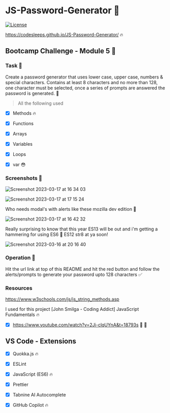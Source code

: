 # JS-Password-Generator 🤖

[![License](https://img.shields.io/packagist/l/dingo/api.svg?style=flat-square)](LICENSE)


https://codesleeps.github.io/JS-Password-Generator/ 🔥


## Bootcamp Challenge - Module 5 🤖



### Task 🤖

Create a password generator that uses lower case, upper case, numbers & special characters. Contains at least 8 characters and no more than 128, one character must be selected, once a series of prompts are answered the password is generated. 🧐


> All the following used
- [x] Methods 🔥
- [x] Functions
- [x] Arrays
- [x] Variables
- [x] Loops
- [x] var 😳


### Screenshots 🤖


![Screenshot 2023-03-17 at 16 34 03](https://user-images.githubusercontent.com/125808990/225966038-412bdbc6-6a66-432a-a840-a3067eaffc10.png)

![Screenshot 2023-03-17 at 17 15 24](https://user-images.githubusercontent.com/125808990/225973876-d344150d-2a57-4aa7-9070-e09649745305.png)

Who needs modal's with alerts like these mozilla dev edition 🎯

![Screenshot 2023-03-17 at 16 42 32](https://user-images.githubusercontent.com/125808990/225966459-1c4bc864-e71c-4876-9d1e-1717105536ce.png)

Really surprising to know that this year ES13 will be out and i'm getting a hammering for using ES6 🤬 ES12 str8 at ya soon!

![Screenshot 2023-03-16 at 20 16 40](https://user-images.githubusercontent.com/125808990/225966224-2166e110-eba9-4511-90ac-18cacc8673a5.png)

### Operation 🎯

Hit the url link at top of this README and hit the red button and follow the alerts/prompts to generate your password upto 128 characters ✅

### Resources

https://www.w3schools.com/js/js_string_methods.asp 

I used for this project [John Smilga - Coding Addict] JavaScript Fundamentals 🔥

- [x] https://www.youtube.com/watch?v=2Ji-clqUYnA&t=18793s 👀 🎯

## VS Code - Extensions

- [x] Quokka.js 🔥
- [x] ESLint
- [x] JavaScript (ES6) 🔥
- [x] Prettier
- [x] Tabnine AI Autocomplete
- [x] GitHub Copilot 🔥

